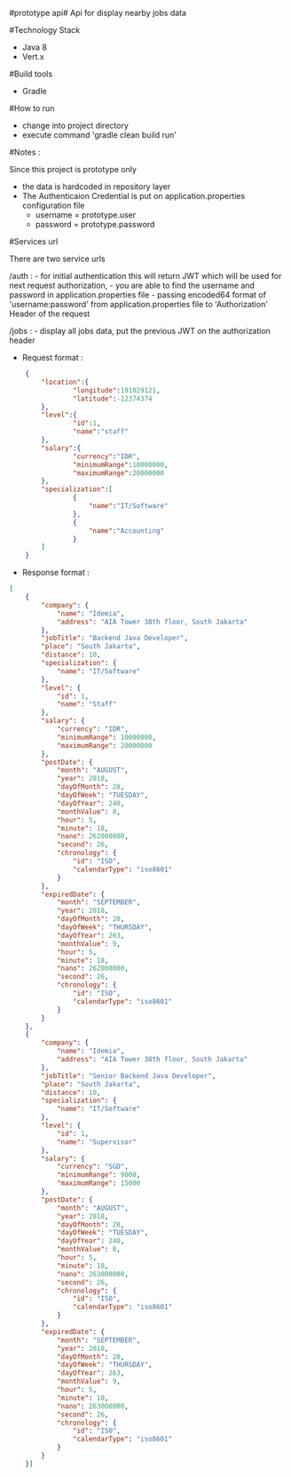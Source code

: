 #prototype api#
Api for display nearby jobs data

#Technology Stack

- Java 8
- Vert.x

#Build tools

- Gradle


#How to run

- change into project directory
- execute command 'gradle clean build run'

#Notes :

Since this project is prototype only 
- the data is hardcoded in repository layer
- The Authenticaion Credential is put on application.properties configuration file
  - username = prototype.user
  - password = prototype.password	

#Services url

There are two service urls

/auth : - for initial authentication this will return JWT which will be used for next request authorization, 
        - you are able to find the username and password in application.properties file
        - passing encoded64 format of 'username:password' from application.properties file to 'Authorization' Header of the request


/jobs : - display all jobs data, put the previous JWT on the authorization header
        
- Request format :
``` json
	{  
   		"location":{  
      			"longitude":191029121,
      			"latitude":-12374374
   		},
   		"level":{  
      			"id":1,
      			"name":"staff"
   		},
   		"salary":{  
      			"currency":"IDR",
      			"minimumRange":10000000,
      			"maximumRange":20000000
   		},
   		"specialization":[  
      			{  
         			"name":"IT/Software"
      			},
      			{  
         			"name":"Accounting"
      			}
   		]
	}
```
	
- Response format : 
``` json
[
    {
        "company": {
            "name": "Idemia",
            "address": "AIA Tower 38th floor, South Jakarta"
        },
        "jobTitle": "Backend Java Developer",
        "place": "South Jakarta",
        "distance": 10,
        "specialization": {
            "name": "IT/Software"
        },
        "level": {
            "id": 1,
            "name": "Staff"
        },
        "salary": {
            "currency": "IDR",
            "minimumRange": 10000000,
            "maximumRange": 20000000
        },
        "postDate": {
            "month": "AUGUST",
            "year": 2018,
            "dayOfMonth": 28,
            "dayOfWeek": "TUESDAY",
            "dayOfYear": 240,
            "monthValue": 8,
            "hour": 5,
            "minute": 18,
            "nano": 262000000,
            "second": 26,
            "chronology": {
                "id": "ISO",
                "calendarType": "iso8601"
            }
        },
        "expiredDate": {
            "month": "SEPTEMBER",
            "year": 2018,
            "dayOfMonth": 20,
            "dayOfWeek": "THURSDAY",
            "dayOfYear": 263,
            "monthValue": 9,
            "hour": 5,
            "minute": 18,
            "nano": 262000000,
            "second": 26,
            "chronology": {
                "id": "ISO",
                "calendarType": "iso8601"
            }
        }
    },
    {
        "company": {
            "name": "Idemia",
            "address": "AIA Tower 38th floor, South Jakarta"
        },
        "jobTitle": "Senior Backend Java Developer",
        "place": "South Jakarta",
        "distance": 10,
        "specialization": {
            "name": "IT/Software"
        },
        "level": {
            "id": 1,
            "name": "Supervisor"
        },
        "salary": {
            "currency": "SGD",
            "minimumRange": 9000,
            "maximumRange": 15000
        },
        "postDate": {
            "month": "AUGUST",
            "year": 2018,
            "dayOfMonth": 28,
            "dayOfWeek": "TUESDAY",
            "dayOfYear": 240,
            "monthValue": 8,
            "hour": 5,
            "minute": 18,
            "nano": 263000000,
            "second": 26,
            "chronology": {
                "id": "ISO",
                "calendarType": "iso8601"
            }
        },
        "expiredDate": {
            "month": "SEPTEMBER",
            "year": 2018,
            "dayOfMonth": 20,
            "dayOfWeek": "THURSDAY",
            "dayOfYear": 263,
            "monthValue": 9,
            "hour": 5,
            "minute": 18,
            "nano": 263000000,
            "second": 26,
            "chronology": {
                "id": "ISO",
                "calendarType": "iso8601"
            }
        }
    }]
```



